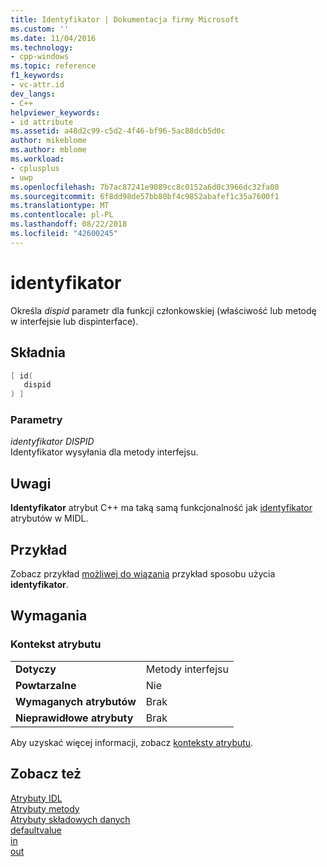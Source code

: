 ```yaml
---
title: Identyfikator | Dokumentacja firmy Microsoft
ms.custom: ''
ms.date: 11/04/2016
ms.technology:
- cpp-windows
ms.topic: reference
f1_keywords:
- vc-attr.id
dev_langs:
- C++
helpviewer_keywords:
- id attribute
ms.assetid: a48d2c99-c5d2-4f46-bf96-5ac88dcb5d0c
author: mikeblome
ms.author: mblome
ms.workload:
- cplusplus
- uwp
ms.openlocfilehash: 7b7ac87241e9089cc8c0152a6d0c3966dc32fa08
ms.sourcegitcommit: 6f8dd98de57bb80bf4c9852abafef1c35a7600f1
ms.translationtype: MT
ms.contentlocale: pl-PL
ms.lasthandoff: 08/22/2018
ms.locfileid: "42600245"
---
```

# <a name="id"></a>identyfikator

Określa *dispid* parametr dla funkcji członkowskiej (właściwość lub metodę w interfejsie lub dispinterface).

## <a name="syntax"></a>Składnia

```cpp
[ id(
   dispid
) ]
```

### <a name="parameters"></a>Parametry

*identyfikator DISPID*  
Identyfikator wysyłania dla metody interfejsu.

## <a name="remarks"></a>Uwagi

**Identyfikator** atrybut C++ ma taką samą funkcjonalność jak [identyfikator](http://msdn.microsoft.com/library/windows/desktop/aa367040) atrybutów w MIDL.

## <a name="example"></a>Przykład

Zobacz przykład [możliwej do wiązania](../windows/bindable.md) przykład sposobu użycia **identyfikator**.

## <a name="requirements"></a>Wymagania

### <a name="attribute-context"></a>Kontekst atrybutu

|||
|-|-|
|**Dotyczy**|Metody interfejsu|
|**Powtarzalne**|Nie|
|**Wymaganych atrybutów**|Brak|
|**Nieprawidłowe atrybuty**|Brak|

Aby uzyskać więcej informacji, zobacz [konteksty atrybutu](../windows/attribute-contexts.md).

## <a name="see-also"></a>Zobacz też

[Atrybuty IDL](../windows/idl-attributes.md)  
[Atrybuty metody](../windows/method-attributes.md)  
[Atrybuty składowych danych](../windows/data-member-attributes.md)  
[defaultvalue](../windows/defaultvalue.md)  
[in](../windows/in-cpp.md)  
[out](../windows/out-cpp.md)  